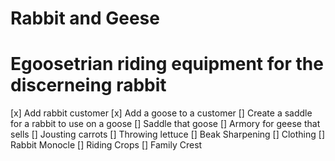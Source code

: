 # Rabbit and Geese

# Egoosetrian riding equipment for the discerneing rabbit

[x] Add rabbit customer
[x] Add a goose to a customer
[] Create a saddle for a rabbit to use on a goose
[] Saddle that goose
[] Armory for geese that sells
    [] Jousting carrots
    [] Throwing lettuce
    [] Beak Sharpening
[] Clothing
    [] Rabbit Monocle
    [] Riding Crops
    [] Family Crest